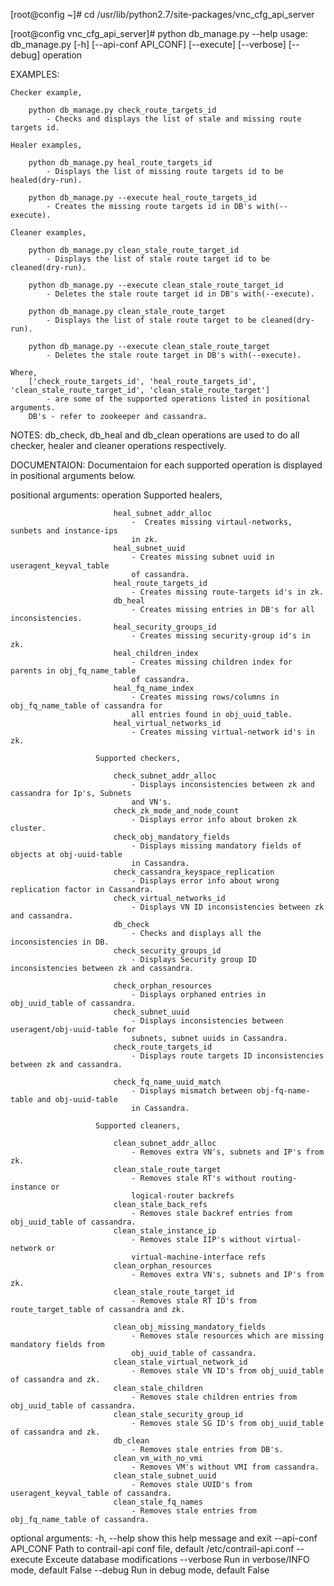 [root@config ~]# cd /usr/lib/python2.7/site-packages/vnc_cfg_api_server

[root@config vnc_cfg_api_server]# python db_manage.py --help
usage: db_manage.py [-h] [--api-conf API_CONF] [--execute] [--verbose]
                    [--debug]
                    operation

EXAMPLES:

    Checker example,

        python db_manage.py check_route_targets_id
            - Checks and displays the list of stale and missing route targets id.

    Healer examples,

        python db_manage.py heal_route_targets_id
            - Displays the list of missing route targets id to be healed(dry-run).

        python db_manage.py --execute heal_route_targets_id
            - Creates the missing route targets id in DB's with(--execute).

    Cleaner examples,

        python db_manage.py clean_stale_route_target_id
            - Displays the list of stale route target id to be cleaned(dry-run).

        python db_manage.py --execute clean_stale_route_target_id
            - Deletes the stale route target id in DB's with(--execute).

        python db_manage.py clean_stale_route_target
            - Displays the list of stale route target to be cleaned(dry-run).

        python db_manage.py --execute clean_stale_route_target
            - Deletes the stale route target in DB's with(--execute).

    Where,
        ['check_route_targets_id', 'heal_route_targets_id', 'clean_stale_route_target_id', 'clean_stale_route_target']
            - are some of the supported operations listed in positional arguments.
        DB's - refer to zookeeper and cassandra.

NOTES:
        db_check, db_heal and db_clean operations are used to do all checker, healer and cleaner operations respectively.

DOCUMENTAION:
        Documentaion for each supported operation is displayed in positional arguments below.

positional arguments:
  operation            Supported healers,
                       
                           heal_subnet_addr_alloc
                               -  Creates missing virtaul-networks, sunbets and instance-ips
                               in zk.
                           heal_subnet_uuid
                               - Creates missing subnet uuid in useragent_keyval_table
                               of cassandra.
                           heal_route_targets_id
                               - Creates missing route-targets id's in zk.
                           db_heal
                               - Creates missing entries in DB's for all inconsistencies.
                           heal_security_groups_id
                               - Creates missing security-group id's in zk.
                           heal_children_index
                               - Creates missing children index for parents in obj_fq_name_table
                               of cassandra.
                           heal_fq_name_index
                               - Creates missing rows/columns in obj_fq_name_table of cassandra for
                               all entries found in obj_uuid_table.
                           heal_virtual_networks_id
                               - Creates missing virtual-network id's in zk.
                       
                       Supported checkers,
                       
                           check_subnet_addr_alloc
                               - Displays inconsistencies between zk and cassandra for Ip's, Subnets
                               and VN's.
                           check_zk_mode_and_node_count
                               - Displays error info about broken zk cluster.
                           check_obj_mandatory_fields
                               - Displays missing mandatory fields of objects at obj-uuid-table
                               in Cassandra.
                           check_cassandra_keyspace_replication
                               - Displays error info about wrong replication factor in Cassandra.
                           check_virtual_networks_id
                               - Displays VN ID inconsistencies between zk and cassandra.
                           db_check
                               - Checks and displays all the inconsistencies in DB.
                           check_security_groups_id
                               - Displays Security group ID inconsistencies between zk and cassandra.
                               
                           check_orphan_resources
                               - Displays orphaned entries in obj_uuid_table of cassandra.
                           check_subnet_uuid
                               - Displays inconsistencies between useragent/obj-uuid-table for
                               subnets, subnet uuids in Cassandra.
                           check_route_targets_id
                               - Displays route targets ID inconsistencies between zk and cassandra.
                               
                           check_fq_name_uuid_match
                               - Displays mismatch between obj-fq-name-table and obj-uuid-table
                               in Cassandra.
                       
                       Supported cleaners,
                       
                           clean_subnet_addr_alloc
                               - Removes extra VN's, subnets and IP's from zk.
                           clean_stale_route_target
                               - Removes stale RT's without routing-instance or
                               logical-router backrefs
                           clean_stale_back_refs
                               - Removes stale backref entries from obj_uuid_table of cassandra.
                           clean_stale_instance_ip
                               - Removes stale IIP's without virtual-network or
                               virtual-machine-interface refs
                           clean_orphan_resources
                               - Removes extra VN's, subnets and IP's from zk.
                           clean_stale_route_target_id
                               - Removes stale RT ID's from route_target_table of cassandra and zk.
                               
                           clean_obj_missing_mandatory_fields
                               - Removes stale resources which are missing mandatory fields from
                               obj_uuid_table of cassandra.
                           clean_stale_virtual_network_id
                               - Removes stale VN ID's from obj_uuid_table of cassandra and zk.
                           clean_stale_children
                               - Removes stale children entries from obj_uuid_table of cassandra.
                           clean_stale_security_group_id
                               - Removes stale SG ID's from obj_uuid_table of cassandra and zk.
                           db_clean
                               - Removes stale entries from DB's.
                           clean_vm_with_no_vmi
                               - Removes VM's without VMI from cassandra.
                           clean_stale_subnet_uuid
                               - Removes stale UUID's from useragent_keyval_table of cassandra.
                           clean_stale_fq_names
                               - Removes stale entries from obj_fq_name_table of cassandra.
                       

optional arguments:
  -h, --help           show this help message and exit
  --api-conf API_CONF  Path to contrail-api conf file, default /etc/contrail-api.conf
  --execute            Exceute database modifications
  --verbose            Run in verbose/INFO mode, default False
  --debug              Run in debug mode, default False
